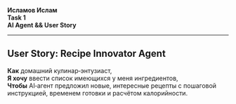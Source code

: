 **Исламов Ислам**  
**Task 1**  
**AI Agent && User Story**  

---

## User Story: Recipe Innovator Agent

**Как** домашний кулинар‑энтузиаст,  
**Я хочу** ввести список имеющихся у меня ингредиентов,  
**Чтобы** AI‑агент предложил новые, интересные рецепты с пошаговой инструкцией, временем готовки и расчётом калорийности.
